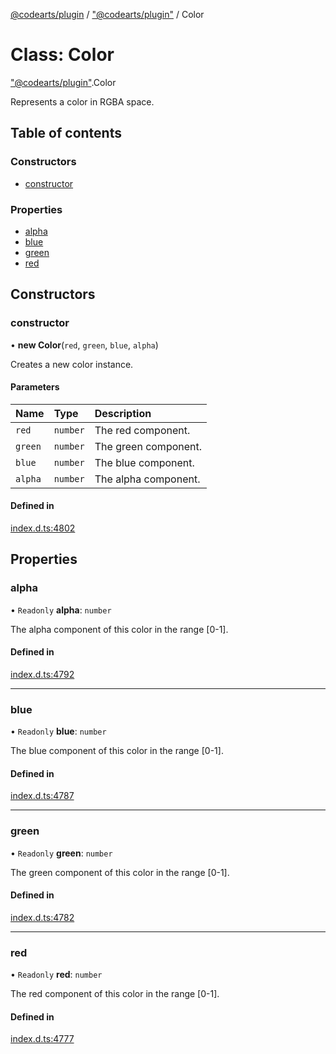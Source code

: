 [@codearts/plugin](../README.md) / ["@codearts/plugin"](../modules/_codearts_plugin_.md) / Color

# Class: Color

["@codearts/plugin"](../modules/_codearts_plugin_.md).Color

Represents a color in RGBA space.

## Table of contents

### Constructors

- [constructor](codearts_plugin_.Color.md#constructor)

### Properties

- [alpha](codearts_plugin_.Color.md#alpha)
- [blue](codearts_plugin_.Color.md#blue)
- [green](codearts_plugin_.Color.md#green)
- [red](codearts_plugin_.Color.md#red)

## Constructors

### constructor

• **new Color**(`red`, `green`, `blue`, `alpha`)

Creates a new color instance.

#### Parameters

| Name | Type | Description |
| :------ | :------ | :------ |
| `red` | `number` | The red component. |
| `green` | `number` | The green component. |
| `blue` | `number` | The blue component. |
| `alpha` | `number` | The alpha component. |

#### Defined in

[index.d.ts:4802](https://github.com/xyz-fish/cloudide-plugin-api/blob/9927cd6/index.d.ts#L4802)

## Properties

### alpha

• `Readonly` **alpha**: `number`

The alpha component of this color in the range [0-1].

#### Defined in

[index.d.ts:4792](https://github.com/xyz-fish/cloudide-plugin-api/blob/9927cd6/index.d.ts#L4792)

___

### blue

• `Readonly` **blue**: `number`

The blue component of this color in the range [0-1].

#### Defined in

[index.d.ts:4787](https://github.com/xyz-fish/cloudide-plugin-api/blob/9927cd6/index.d.ts#L4787)

___

### green

• `Readonly` **green**: `number`

The green component of this color in the range [0-1].

#### Defined in

[index.d.ts:4782](https://github.com/xyz-fish/cloudide-plugin-api/blob/9927cd6/index.d.ts#L4782)

___

### red

• `Readonly` **red**: `number`

The red component of this color in the range [0-1].

#### Defined in

[index.d.ts:4777](https://github.com/xyz-fish/cloudide-plugin-api/blob/9927cd6/index.d.ts#L4777)
